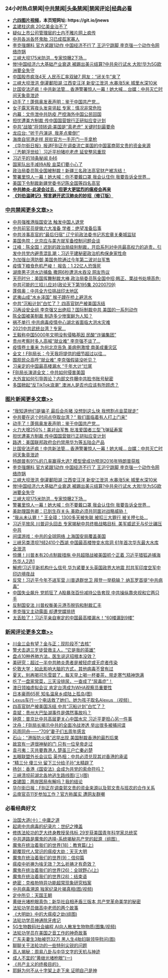 <div id="tt">
<h3>24小时热点禁闻|<a href="#%E4%B8%AD%E5%85%B1%E7%A6%81%E9%97%BB%E6%9B%B4%E5%A4%9A%E6%96%87%E7%AB%A0">中共禁闻</a>|<a href="#%E5%9B%BE%E7%89%87%E6%96%B0%E9%97%BB%E6%9B%B4%E5%A4%9A%E6%96%87%E7%AB%A0">头条禁闻</a>|<a href="#%E6%96%B0%E9%97%BB%E8%AF%84%E8%AE%BA%E6%9B%B4%E5%A4%9A%E6%96%87%E7%AB%A0">禁闻评论|<a href="#%E5%BF%85%E7%9C%8B%E7%BB%8F%E5%85%B8%E5%A5%BD%E6%96%87">经典必看</a></h3>
<ul>
<li><b><a href="http://d1.bdrive.tk/64.mp4" target="_blank">六四图片视频</a>，本页短网址: https://git.io/jnews</b></li>
<li><a href="https://github.com/fqnews/bnews/blob/master/cbnews/20200709/1358153.md">孟建柱这病 20亿美金治不了</a></li>
<li><a href="https://github.com/fqnews/bnews/blob/master/cnnews/hknews/20200709/1358200.md">疑似上市公司管理层的士内不雅片网上疯传</a></li>
<li><a href="https://github.com/fqnews/bnews/blob/master/cbnews/20200709/1358230.md">中共各派各怀鬼胎 习已成孤家寡人</a></li>
<li><a href="https://github.com/fqnews/bnews/blob/master/topimagenews/20200709/1358239.md">李克强爆料 官方紧跟1动作 中国经济不行了 王沪宁跳脚 李克强一个动作令网络炸锅</a></li>
<li><a href="https://github.com/fqnews/bnews/blob/master/topimagenews/20200709/1358165.md">三峡大坝175米防洪…专家惊曝2下场...</a></li>
<li><a href="https://github.com/fqnews/bnews/blob/master/topimagenews/20200709/1358187.md">惨!中国经济六大基础产业衰退 被踢出美元结算?中共央行试水 大败!华为5G欧洲要全失守</a></li>
<li><a href="https://github.com/fqnews/bnews/blob/master/comments/20200709/1358188.md">中国股市疯涨4天 人民币汇率双破7 网友：“闭关牛”来了</a></li>
<li><a href="https://github.com/fqnews/bnews/blob/master/topimagenews/20200709/1358233.md">三峡大坝泄洪 倒灌鄱阳湖 江西变汪洋 新安江泄洪 水暴涨5米 城里水深10米</a></li>
<li><a href="https://github.com/fqnews/bnews/blob/master/topimagenews/20200709/1358346.md">比国安法还疯！中共新法管... 香港警署惊人一幕！她大喊… 台媒：中共灭亡时间天象竟泄迹</a></li>
<li><a href="https://github.com/fqnews/bnews/blob/master/topimagenews/20200710/1358510.md">动手了！蓬佩奥发表声明：鉴于中国共产党…</a></li>
<li><a href="https://github.com/fqnews/bnews/blob/master/funmedia/20200709/1358223.md">女子露天宵夜头发突竖起 专家：情况非常危险</a></li>
<li><a href="https://github.com/fqnews/bnews/blob/master/cbnews/20200709/1358341.md">内幕：文件泄中共防疫 严控海外中国公民回国</a></li>
<li><a href="https://github.com/fqnews/bnews/blob/master/topimagenews/20200710/1358366.md">担忧遭美方制裁 传中国国营银行正研拟应变计划</a></li>
<li><a href="https://github.com/fqnews/bnews/blob/master/cbnews/20200710/1358376.md">中共“战狼”将领转调:美国是“真老虎” 关键时刻最要命</a></li>
<li><a href="https://github.com/fqnews/bnews/blob/master/cnnews/20200709/1358211.md">龙应台: “听于丹演讲, 我差点晕倒!”</a></li>
<li><a href="https://github.com/fqnews/bnews/blob/master/cbnews/20200709/1358221.md">海南自贸港走样 民批官方一手开门一手拿枪</a></li>
<li><a href="https://github.com/fqnews/bnews/blob/master/headline/20200710/1358421.md">《华尔街日报》报道FBI正在调查流亡美国的中国富商郭文贵的资金来源</a></li>
<li><a href="https://github.com/fqnews/bnews/blob/master/ssgc/20200710/1358409.md">〖兲朝浮世绘〗习近平扮猪吃老虎 延安整风重现</a></li>
<li><a href="https://github.com/fqnews/bnews/blob/master/bannedvideo/20200709/1358340.md">习近平的18条秘闻 846</a></li>
<li><a href="https://github.com/fqnews/bnews/blob/master/comments/20200710/1358455.md">国家队出手减持A股 韭菜们要小心了</a></li>
<li><a href="https://github.com/fqnews/bnews/blob/master/comments/20200710/1358463.md">政治局委员陈全国被制裁！新疆三名政法高官财产被冻结！</a></li>
<li><a href="https://github.com/fqnews/bnews/blob/master/topimagenews/20200709/1358137.md">警署里惊人一幕！她大喊：你不要戴口罩 我会认住你 我要告诉全世界…</a></li>
<li><a href="https://github.com/fqnews/bnews/blob/master/headline/20200710/1358371.md">美国下令制裁新疆党委书记陈全国等四名高官</a></li>
<li><b><a href="https://github.com/fqnews/bnews/blob/master/comments/20200211/1275071.md" target="_blank">中共肺炎-此波会过去，但更大更猛烈的瘟疫会再来</a></b></li>
<li><b><a href="https://github.com/fqnews/bnews/blob/master/comments/20200207/1272816.md" target="_blank">《刘伯温碑记》预言避开武汉肺炎的妙招（修订版）</a></b></li>
</ul>
</div>

<div class="catlist">
<h3><a href="https://github.com/fqnews/bnews/blob/master/cbnews/" target="_blank">中共禁闻</a><span><a href="https://github.com/fqnews/bnews/blob/master/cbnews/" target="_blank" rel="nofollow">更多文章>></a></span></h3>
<ul>
<li><a href="https://github.com/fqnews/bnews/blob/master/cbnews/20200710/1358665.md" target="_blank">中共强推港版国安法 触发中国人退党</a></li>
<li><a href="https://github.com/fqnews/bnews/blob/master/cbnews/20200710/1358664.md" target="_blank">中共前官员提做六大准备 学者：绝望准备后事</a></li>
<li><a href="https://github.com/fqnews/bnews/blob/master/cbnews/20200710/1358659.md" target="_blank">中共涉事高官的“最后归宿” 辽宁前政法委书记苏宏章关秦城监狱</a></li>
<li><a href="https://github.com/fqnews/bnews/blob/master/cbnews/20200710/1358640.md" target="_blank">美国务院：北京应与美方就军备控制问题会谈</a></li>
<li><a href="https://github.com/fqnews/bnews/blob/master/cbnews/20200710/1358639.md" target="_blank">江峰：陈全国！迟到的政治局级别制裁，开启系列对中共最高权力的追责，引发中共党内避责混乱潮；习近平建秘密政治机构保身家性命</a></li>
<li><a href="https://github.com/fqnews/bnews/blob/master/cbnews/20200710/1358637.md" target="_blank">为加强台湾防御 美国务院通过今年第二波对台军售</a></li>
<li><a href="https://github.com/fqnews/bnews/blob/master/cbnews/20200710/1358636.md" target="_blank">疫情下粮食危机严峻！ 报告：1.22亿人恐饿死</a></li>
<li><a href="https://github.com/fqnews/bnews/blob/master/cbnews/20200710/1358632.md" target="_blank">湖南男子洪水边捕鱼 撒网6秒遭洪水吞没 网友热议</a></li>
<li><a href="https://github.com/fqnews/bnews/blob/master/cbnews/20200710/1358626.md" target="_blank">天亮时分：美国挥舞制裁大棒,政治局委员陈全国中招;韩正、栗战书处境高危;中共可能的三招儿应对(政论天下第195集 20200709)</a></li>
<li><a href="https://github.com/fqnews/bnews/blob/master/cbnews/20200710/1358623.md" target="_blank">蓬佩奥：中共全方位挑战印太地区</a></li>
<li><a href="https://github.com/fqnews/bnews/blob/master/cbnews/20200710/1358622.md" target="_blank">武夷山成“水乡泽国” 猴子蹲在桥上避洪水</a></li>
<li><a href="https://github.com/fqnews/bnews/blob/master/cbnews/20200710/1358609.md" target="_blank">中共“沉船计划”白忙了？ 四高官财产被美国冻结</a></li>
<li><a href="https://github.com/fqnews/bnews/blob/master/cbnews/20200710/1358588.md" target="_blank">习再设安全组 李克强又出绝招？国际制裁中共 美国的一系列动作</a></li>
<li><a href="https://github.com/fqnews/bnews/blob/master/cbnews/20200710/1358581.md" target="_blank">陈全国被美制裁 制造多少惨案鲜为人知？</a></li>
<li><a href="https://github.com/fqnews/bnews/blob/master/cbnews/20200710/1358574.md" target="_blank">祸不单行 中共病毒疫情中心湖北省面临大洪水灾难</a></li>
<li><a href="https://github.com/fqnews/bnews/blob/master/cbnews/20200710/1358568.md" target="_blank">2021中共武统台湾？专家…</a></li>
<li><a href="https://github.com/fqnews/bnews/blob/master/cbnews/20200710/1358563.md" target="_blank">王毅称中国5000年文明没有侵略基因 民酸“诈骗集团”</a></li>
<li><a href="https://github.com/fqnews/bnews/blob/master/cbnews/20200710/1358541.md" target="_blank">贵州考察时多人高喊“就业难” 李克强不谈了…</a></li>
<li><a href="https://github.com/fqnews/bnews/blob/master/cbnews/20200710/1358540.md" target="_blank">疫情卷土重来 为何北京告急 美病例激增 南美成重灾区</a></li>
<li><a href="https://github.com/fqnews/bnews/blob/master/cbnews/20200710/1358539.md" target="_blank">全文！FBI局长：今天我将提供的细节超过以往…</a></li>
<li><a href="https://github.com/fqnews/bnews/blob/master/cbnews/20200710/1358538.md" target="_blank">围观民众高呼“就业难” 李克强假装没听见？</a></li>
<li><a href="https://github.com/fqnews/bnews/blob/master/cbnews/20200710/1358537.md" target="_blank">习亲定的中国最高楼漏水 “千年大计”烂尾</a></li>
<li><a href="https://github.com/fqnews/bnews/blob/master/cbnews/20200710/1358525.md" target="_blank">FBI局长演讲全文：中共如何侵害美国</a></li>
<li><a href="https://github.com/fqnews/bnews/blob/master/cbnews/20200710/1358524.md" target="_blank">大外宣如何引导舆论？内部文件曝中共脸书账号秘密</a></li>
<li><a href="https://github.com/fqnews/bnews/blob/master/cbnews/20200710/1358385.md" target="_blank">多国掀起“反TikTok浪潮” 澳洲人是否也应该有所顾虑？</a></li>

</ul>
</div>
<div class="catlist">
<h3><a href="https://github.com/fqnews/bnews/blob/master/topimagenews/" target="_blank">图片新闻</a><span><a href="https://github.com/fqnews/bnews/blob/master/topimagenews/" target="_blank" rel="nofollow">更多文章>></a></span></h3>
<ul>
<li><a href="https://github.com/fqnews/bnews/blob/master/topimagenews/20200710/1358580.md" target="_blank">“我知道他们是骗子 最后会杀猪 没想到这么快 我想割点韭菜就走”</a></li>
<li><a href="https://github.com/fqnews/bnews/blob/master/topimagenews/20200710/1358573.md" target="_blank">中共要在这个时间点夺取台湾？“ 我们面临着有人打上门来”</a></li>
<li><a href="https://github.com/fqnews/bnews/blob/master/topimagenews/20200710/1358510.md" target="_blank">动手了！蓬佩奥发表声明：鉴于中国共产党…</a></li>
<li><a href="https://github.com/fqnews/bnews/blob/master/topimagenews/20200710/1358502.md" target="_blank">火力大增250%！美对台军售 批准爱国者三型飞弹延寿案</a></li>
<li><a href="https://github.com/fqnews/bnews/blob/master/topimagenews/20200710/1358366.md" target="_blank">担忧遭美方制裁 传中国国营银行正研拟应变计划</a></li>
<li><a href="https://github.com/fqnews/bnews/blob/master/topimagenews/20200710/1358362.md" target="_blank">路透：美国联邦政府合约禁用华为等五陆企产品</a></li>
<li><a href="https://github.com/fqnews/bnews/blob/master/topimagenews/20200709/1358346.md" target="_blank">比国安法还疯！中共新法管&#8230; 香港警署惊人一幕！她大喊… 台媒：中共灭亡时间天象竟泄迹</a></li>
<li><a href="https://github.com/fqnews/bnews/blob/master/topimagenews/20200709/1358337.md" target="_blank">特朗普有91%的几率赢得大选? 模型曾成功预测2016年特朗普获胜</a></li>
<li><a href="https://github.com/fqnews/bnews/blob/master/topimagenews/20200709/1358239.md" target="_blank">李克强爆料 官方紧跟1动作 中国经济不行了 王沪宁跳脚 李克强一个动作令网络炸锅</a></li>
<li><a href="https://github.com/fqnews/bnews/blob/master/topimagenews/20200709/1358233.md" target="_blank">三峡大坝泄洪 倒灌鄱阳湖 江西变汪洋 新安江泄洪 水暴涨5米 城里水深10米</a></li>
<li><a href="https://github.com/fqnews/bnews/blob/master/topimagenews/20200709/1358187.md" target="_blank">惨!中国经济六大基础产业衰退 被踢出美元结算?中共央行试水 大败!华为5G欧洲要全失守</a></li>
<li><a href="https://github.com/fqnews/bnews/blob/master/topimagenews/20200709/1358165.md" target="_blank">三峡大坝175米防洪…专家惊曝2下场&#8230;</a></li>
<li><a href="https://github.com/fqnews/bnews/blob/master/topimagenews/20200709/1358137.md" target="_blank">警署里惊人一幕！她大喊：你不要戴口罩 我会认住你 我要告诉全世界…</a></li>
<li><a href="https://github.com/fqnews/bnews/blob/master/topimagenews/20200709/1358136.md" target="_blank">美助理国务卿：已到生存关头 美欧必须共同面对战略威胁！</a></li>
<li><a href="https://github.com/fqnews/bnews/blob/master/topimagenews/20200709/1358078.md" target="_blank">“我从未认罪！” 王全璋：1300多天被失联 被扣三大罪行 被关押七处…</a></li>
<li><a href="https://github.com/fqnews/bnews/blob/master/topimagenews/20200709/1357895.md" target="_blank">习近平放风 川普迎头回击 专家揭秘中共终极战略目标  美军威武无与伦比碾压中共</a></li>
<li><a href="https://github.com/fqnews/bnews/blob/master/topimagenews/20200709/1357813.md" target="_blank">间谍游戏：中共的全球网络 上海国安局覆盖美国</a></li>
<li><a href="https://github.com/fqnews/bnews/blob/master/topimagenews/20200708/1357792.md" target="_blank">三峡另类溃坝?倾2410个西湖 中国最高楼惨变水帘洞 61年首次华东最大水库全泄洪</a></li>
<li><a href="https://github.com/fqnews/bnews/blob/master/topimagenews/20200708/1357762.md" target="_blank">惊爆！川普本有20点制裁措施 中共超限战被美国抓个正着 习近平猎狐追捕海外华人2选1</a></li>
<li><a href="https://github.com/fqnews/bnews/blob/master/topimagenews/20200708/1357753.md" target="_blank">解惑!习近平新机构什么信号 华为紧要关头英国政界大地震 怼共军印度空军中印边境夜战</a></li>
<li><a href="https://github.com/fqnews/bnews/blob/master/topimagenews/20200708/1357682.md" target="_blank">反常！习近平今年不进军营 川普退群世卫 拜登一举稳输？ 纳瓦罗首提“中共病毒”</a></li>
<li><a href="https://github.com/fqnews/bnews/blob/master/topimagenews/20200708/1357633.md" target="_blank">中国失业飙升 党抓狂了 A股暴涨百份减持公告套现 中共操纵靠央视和它两只手</a></li>
<li><a href="https://github.com/fqnews/bnews/blob/master/topimagenews/20200708/1357608.md" target="_blank">反制国安法 川普权衡美元港币脱钩和制裁汇丰</a></li>
<li><a href="https://github.com/fqnews/bnews/blob/master/topimagenews/20200708/1357565.md" target="_blank">李克强又主动露面 却遭党媒排挤</a></li>
<li><a href="https://github.com/fqnews/bnews/blob/master/topimagenews/20200708/1357554.md" target="_blank">太丢脸了！习近平亲自审定的中国最高楼漏水！“60楼漏到9楼”</a></li>

</ul>
</div>
<div class="catlist">
<h3><a href="https://github.com/fqnews/bnews/blob/master/comments/" target="_blank">新闻评论</a><span><a href="https://github.com/fqnews/bnews/blob/master/comments/" target="_blank" rel="nofollow">更多文章>></a></span></h3>
<ul>
<li><a href="https://github.com/fqnews/bnews/blob/master/comments/20200710/1358667.md" target="_blank">川金三会有望？金与正：现阶段不“去核”</a></li>
<li><a href="https://github.com/fqnews/bnews/blob/master/comments/20200710/1358666.md" target="_blank">警犬击退三歹徒营救主人，“它是我的英雄&quot;</a></li>
<li><a href="https://github.com/fqnews/bnews/blob/master/comments/20200710/1358662.md" target="_blank">盘点10种养肺方法，医生说这招根本没效？</a></li>
<li><a href="https://github.com/fqnews/bnews/blob/master/comments/20200710/1358661.md" target="_blank">美研究：超过一半中共肺炎患者是被轻症或无症者传染</a></li>
<li><a href="https://github.com/fqnews/bnews/blob/master/comments/20200710/1358648.md" target="_blank">伦敦大学：如此影响大脑的方式，其他病毒不曾有过</a></li>
<li><a href="https://github.com/fqnews/bnews/blob/master/comments/20200710/1358647.md" target="_blank">夏天，别再喝可乐雪碧了，每天早上喝一杯姜茶，带走寒气精神饱满</a></li>
<li><a href="https://github.com/fqnews/bnews/blob/master/comments/20200710/1358646.md" target="_blank">吃了一盘家常菜，三天没排尿，一查成了“尿毒症”！</a></li>
<li><a href="https://github.com/fqnews/bnews/blob/master/comments/20200710/1358642.md" target="_blank">澳日领袖虚拟会议  肯定台湾成为WHA观察员重要性</a></li>
<li><a href="https://github.com/fqnews/bnews/blob/master/comments/20200710/1358630.md" target="_blank">日本豪雨65死 知名温泉乡成陆上孤岛(图)</a></li>
<li><a href="https://github.com/fqnews/bnews/blob/master/comments/20200710/1358589.md" target="_blank">Lexus车行一个电话救了她们，她为孩子取名Alexus （视频）</a></li>
<li><a href="https://github.com/fqnews/bnews/blob/master/comments/20200710/1358583.md" target="_blank">四高官财产被美国冻结 中共“沉船计划”白忙了？</a></li>
<li><a href="https://github.com/fqnews/bnews/blob/master/comments/20200710/1358582.md" target="_blank">袁斌：贵州大巴坠湖事件是偶然事故吗？</a></li>
<li><a href="https://github.com/fqnews/bnews/blob/master/comments/20200710/1358561.md" target="_blank">钟原：普京比中共高层更关心中国水灾 习近平更担心另一件事</a></li>
<li><a href="https://github.com/fqnews/bnews/blob/master/comments/20200710/1358560.md" target="_blank">沈舟：FBI局长揭示中共的全面冷战渗透 举出很多被捕间谍</a></li>
<li><a href="https://github.com/fqnews/bnews/blob/master/comments/20200710/1358554.md" target="_blank">风雨同舟——“709”妻子们五周年感言</a></li>
<li><a href="https://github.com/fqnews/bnews/blob/master/comments/20200710/1358553.md" target="_blank">石山：“港版防火墙”迟早出现 美国制裁香港的最烈后果</a></li>
<li><a href="https://github.com/fqnews/bnews/blob/master/comments/20200710/1358552.md" target="_blank">故宫有一道很神秘的门 只有一位皇帝走过</a></li>
<li><a href="https://github.com/fqnews/bnews/blob/master/comments/20200710/1358543.md" target="_blank">袁弓夷：灭共要靠港人 楚虽三户亡秦必楚</a></li>
<li><a href="https://github.com/fqnews/bnews/blob/master/comments/20200710/1358536.md" target="_blank">五眼联盟外长会议后  英外相：中共必须兑现其对香港的承诺</a></li>
<li><a href="https://github.com/fqnews/bnews/blob/master/comments/20200710/1358531.md" target="_blank">“精三分 傻三分 留下三分给子孙”太精辟了</a></li>
<li><a href="https://github.com/fqnews/bnews/blob/master/comments/20200710/1358530.md" target="_blank">扬剑：香港《国安法》会成为共党的索命符吗？</a></li>
<li><a href="https://github.com/fqnews/bnews/blob/master/comments/20200710/1358523.md" target="_blank">三峡溃坝前湖北各地逃生路线图(三)(图)</a></li>
<li><a href="https://github.com/fqnews/bnews/blob/master/comments/20200710/1358500.md" target="_blank">查建国：两岸困局有解吗？我的结论</a></li>
<li><a href="https://github.com/fqnews/bnews/blob/master/comments/20200710/1358498.md" target="_blank">华尔街日报：FBI正在调查郭文贵的资金来源以及郭文贵与班农的合作关系</a></li>
<li><a href="https://github.com/fqnews/bnews/blob/master/comments/20200710/1358497.md" target="_blank">云南官员11岁参加工作？官方称属实 遭网友群嘲</a></li>

</ul>
</div>

<div class="catlist">
<h3>必看经典好文</h3>
<ul>
<li><a href="https://github.com/fqnews/bnews/blob/master/cbnews/20180316/915423.md" target="_blank">治国大道(十)：中庸之道</a></li>
<li><a href="https://github.com/fqnews/bnews/blob/master/comments/20200702/1354076.md" target="_blank">起底中共病毒的纪录片：世纪之掩盖</a></li>
<li><a href="https://github.com/fqnews/bnews/blob/master/comments/20190517/1129285.md" target="_blank">修炼法轮功的芝大终身教授吴伟标 29岁获美国青年科学家总统奖</a></li>
<li><a href="https://github.com/fqnews/bnews/blob/master/comments/20181209/1044543.md" target="_blank">中共道路是魔鬼的选择-系统揭秘共产党的起源（组图）</a></li>
<li><a href="https://github.com/fqnews/bnews/blob/master/topimagenews/20180701/965109.md" target="_blank">魔鬼在统治着我们的世界(18)：教育篇(上)</a></li>
<li><a href="https://github.com/fqnews/bnews/blob/master/comments/20200619/783185.md" target="_blank">颠覆现代人常识的瘟疫大劫：天灭大明</a></li>
<li><a href="https://github.com/fqnews/bnews/blob/master/topimagenews/20180529/949649.md" target="_blank">魔鬼在统治着我们的世界(9)：信仰篇</a></li>
<li><a href="https://github.com/fqnews/bnews/blob/master/comments/20200502/1322275.md" target="_blank">瘟疫中祈祷为啥无效？怎么祈祷才有奇效？</a></li>
<li><a href="https://github.com/fqnews/bnews/blob/master/comments/20181210/1044798.md" target="_blank">魔鬼在统治着我们的世界(26)：全球野心(上)</a></li>
<li><a href="https://github.com/fqnews/bnews/blob/master/comments/20181228/1054609.md" target="_blank">魔鬼在统治着我们的世界(28)：结束语</a></li>
<li><a href="https://github.com/fqnews/bnews/blob/master/comments/20200705/783265.md" target="_blank">绝密：克格勃特异功能超常现象研究档案</a></li>
<li><a href="https://github.com/fqnews/bnews/blob/master/ccpdope/20200412/1311165.md" target="_blank">中共病毒溯源 独家纪录片揭真相(图/视频)</a></li>
<li><a href="https://github.com/fqnews/bnews/blob/master/tculture/xiulian/20151111/470021.md" target="_blank">定中所见：天国王朝</a></li>
<li><a href="https://github.com/fqnews/bnews/blob/master/lifebaike/20180921/1001174.md" target="_blank">黄继光堵枪眼真伪：新华社自相矛盾三版本 共产党革命美学的秘密</a></li>
<li><a href="https://github.com/fqnews/bnews/blob/master/comments/20200629/1352533.md" target="_blank">法轮功学员做高中老师的两个故事</a></li>
<li><a href="https://github.com/fqnews/bnews/blob/master/comments/20200203/1269785.md" target="_blank">《大明劫》中的大瘟疫之劫(组图)</a></li>
<li><a href="https://github.com/fqnews/bnews/blob/master/health/20170626/780263.md" target="_blank">法轮功学员神通除牙疼记</a></li>
<li><a href="https://github.com/fqnews/bnews/blob/master/topimagenews/20200527/1335347.md" target="_blank">5G生物数码社会编程 AI向人散发生物物质(图集/视频)</a></li>
<li><a href="https://github.com/fqnews/bnews/blob/master/comments/20200511/1326751.md" target="_blank">法轮功学员在美国之音工作的神奇故事</a></li>
<li><a href="https://github.com/fqnews/bnews/blob/master/cbnews/20200611/1343037.md" target="_blank">广东夫妻生3胎被罚32万 黑人生4胎妇联领导慰问(图)</a></li>
<li><a href="https://github.com/fqnews/bnews/blob/master/comments/20190417/1114875.md" target="_blank">聊聊关于法轮功的一些特别尖锐的问题</a></li>
<li><a href="https://github.com/fqnews/bnews/blob/master/aomi/history/20170924/831575.md" target="_blank">高人揭秘：周易八卦与中华文字的天机与神迹</a></li>
<li><a href="https://github.com/fqnews/bnews/blob/master/lifebaike/20200527/1334909.md" target="_blank">成人不宜的“黄继光堵枪眼”(一)</a></li>
<li><a href="https://github.com/fqnews/bnews/blob/master/bookwiki/20171120/858084.md" target="_blank">《共产主义的终极目的》</a></li>
<li><a href="https://github.com/fqnews/bnews/blob/master/ccpdope/20190803/1168965.md" target="_blank">耶稣为何不从十字架上走下来 证明自己是神</a></li>

</ul>
</div>